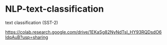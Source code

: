 # NLP-text-classification
text classification (SST-2)

https://colab.research.google.com/drive/1EKaSg82NyNdTsI_HY93RQDsdO6IdqAuB?usp=sharing
